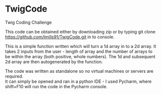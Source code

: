 # TwigCode
Twig Coding Challenge

This code can be obtained either by downloading zip or by typing git clone https://github.com/lmills91/TwigCode.git in to console.

This is a simple function written which will turn a 1d array in to a 2d array. 
It takes 2 inputs from the user - length of array and the number of arrays to be within the array (both positive, whole numbers).  The 1d and subsequent 2d array are then autogenerated by the function.

The code was written as standalone so no virtual machines or servers are required.  
It can simply be opened and ran in a python IDE - I used Pycharm, where shift+F10 will run the code in the Pycharm console.

